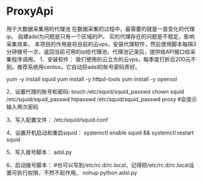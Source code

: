 # ProxyApi
用于大数据采集用的代理池
在数据采集的过程中，最需要的就是一直变化的代理ip。
自建adsl为问题是只有一个区域的IP。
买的代理存在的问题是不稳定，影响采集效率。
本项目的作用是将目前的云vps，安装代理软件，然后使用脚本每隔3分钟拨号一次，返回当前可用的ip给代理池，代理池记录后，提供给API接口给采集程序调用。
1、安装软件：
我们使用的云立方的云vps，每季度打折后200元不到。推荐系统用centos，它自动将adsl的账号密码弄好。

yum -y install squid
yum install -y httpd-tools
yum install -y openssl

2、设置代理的账号和密码:
touch /etc/squid/squid_passwd
chown squid /etc/squid/squid_passwd
htpasswd /etc/squid/squid_passwd proxy #会提示输入两次密码

3、写入配置文件：
/etc/squid/squid.conf 

4、设置开机启动和重启squid：
systemctl enable squid && systemctl restart squid

5、写入拨号脚本：
adsl.py 

6、启动拨号脚本：
#也可以写到/etc/rc.d/rc.local，记得把/etc/rc.d/rc.local设置可执行权限，不然不起作用。
nohup python adsl.py
